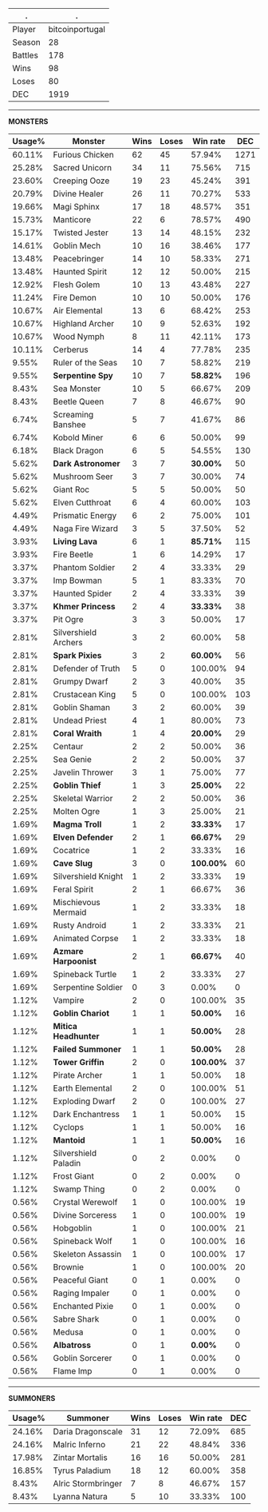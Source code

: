 .|.
|-|-
Player|bitcoinportugal
Season|28
Battles|178
Wins|98
Loses|80
DEC|1919

---
**MONSTERS**

Usage%|Monster|Wins|Loses|Win rate|DEC|
-|-|-|-|-|-|
60.11%|Furious Chicken|62|45|57.94%|1271|
25.28%|Sacred Unicorn|34|11|75.56%|715|
23.60%|Creeping Ooze|19|23|45.24%|391|
20.79%|Divine Healer|26|11|70.27%|533|
19.66%|Magi Sphinx|17|18|48.57%|351|
15.73%|Manticore|22|6|78.57%|490|
15.17%|Twisted Jester|13|14|48.15%|232|
14.61%|Goblin Mech|10|16|38.46%|177|
13.48%|Peacebringer|14|10|58.33%|271|
13.48%|Haunted Spirit|12|12|50.00%|215|
12.92%|Flesh Golem|10|13|43.48%|227|
11.24%|Fire Demon|10|10|50.00%|176|
10.67%|Air Elemental|13|6|68.42%|253|
10.67%|Highland Archer|10|9|52.63%|192|
10.67%|Wood Nymph|8|11|42.11%|173|
10.11%|Cerberus|14|4|77.78%|235|
9.55%|Ruler of the Seas|10|7|58.82%|219|
9.55%|**Serpentine Spy**|10|7|**58.82%**|196|
8.43%|Sea Monster|10|5|66.67%|209|
8.43%|Beetle Queen|7|8|46.67%|90|
6.74%|Screaming Banshee|5|7|41.67%|86|
6.74%|Kobold Miner|6|6|50.00%|99|
6.18%|Black Dragon|6|5|54.55%|130|
5.62%|**Dark Astronomer**|3|7|**30.00%**|50|
5.62%|Mushroom Seer|3|7|30.00%|74|
5.62%|Giant Roc|5|5|50.00%|50|
5.62%|Elven Cutthroat|6|4|60.00%|103|
4.49%|Prismatic Energy|6|2|75.00%|101|
4.49%|Naga Fire Wizard|3|5|37.50%|52|
3.93%|**Living Lava**|6|1|**85.71%**|115|
3.93%|Fire Beetle|1|6|14.29%|17|
3.37%|Phantom Soldier|2|4|33.33%|29|
3.37%|Imp Bowman|5|1|83.33%|70|
3.37%|Haunted Spider|2|4|33.33%|39|
3.37%|**Khmer Princess**|2|4|**33.33%**|38|
3.37%|Pit Ogre|3|3|50.00%|17|
2.81%|Silvershield Archers|3|2|60.00%|58|
2.81%|**Spark Pixies**|3|2|**60.00%**|56|
2.81%|Defender of Truth|5|0|100.00%|94|
2.81%|Grumpy Dwarf|2|3|40.00%|35|
2.81%|Crustacean King|5|0|100.00%|103|
2.81%|Goblin Shaman|3|2|60.00%|39|
2.81%|Undead Priest|4|1|80.00%|73|
2.81%|**Coral Wraith**|1|4|**20.00%**|29|
2.25%|Centaur|2|2|50.00%|36|
2.25%|Sea Genie|2|2|50.00%|37|
2.25%|Javelin Thrower|3|1|75.00%|77|
2.25%|**Goblin Thief**|1|3|**25.00%**|22|
2.25%|Skeletal Warrior|2|2|50.00%|36|
2.25%|Molten Ogre|1|3|25.00%|21|
1.69%|**Magma Troll**|1|2|**33.33%**|17|
1.69%|**Elven Defender**|2|1|**66.67%**|29|
1.69%|Cocatrice|1|2|33.33%|16|
1.69%|**Cave Slug**|3|0|**100.00%**|60|
1.69%|Silvershield Knight|1|2|33.33%|19|
1.69%|Feral Spirit|2|1|66.67%|36|
1.69%|Mischievous Mermaid|1|2|33.33%|18|
1.69%|Rusty Android|1|2|33.33%|21|
1.69%|Animated Corpse|1|2|33.33%|18|
1.69%|**Azmare Harpoonist**|2|1|**66.67%**|40|
1.69%|Spineback Turtle|1|2|33.33%|27|
1.69%|Serpentine Soldier|0|3|0.00%|0|
1.12%|Vampire|2|0|100.00%|35|
1.12%|**Goblin Chariot**|1|1|**50.00%**|16|
1.12%|**Mitica Headhunter**|1|1|**50.00%**|28|
1.12%|**Failed Summoner**|1|1|**50.00%**|28|
1.12%|**Tower Griffin**|2|0|**100.00%**|37|
1.12%|Pirate Archer|1|1|50.00%|18|
1.12%|Earth Elemental|2|0|100.00%|51|
1.12%|Exploding Dwarf|2|0|100.00%|27|
1.12%|Dark Enchantress|1|1|50.00%|15|
1.12%|Cyclops|1|1|50.00%|16|
1.12%|**Mantoid**|1|1|**50.00%**|16|
1.12%|Silvershield Paladin|0|2|0.00%|0|
1.12%|Frost Giant|0|2|0.00%|0|
1.12%|Swamp Thing|0|2|0.00%|0|
0.56%|Crystal Werewolf|1|0|100.00%|19|
0.56%|Divine Sorceress|1|0|100.00%|19|
0.56%|Hobgoblin|1|0|100.00%|21|
0.56%|Spineback Wolf|1|0|100.00%|16|
0.56%|Skeleton Assassin|1|0|100.00%|17|
0.56%|Brownie|1|0|100.00%|20|
0.56%|Peaceful Giant|0|1|0.00%|0|
0.56%|Raging Impaler|0|1|0.00%|0|
0.56%|Enchanted Pixie|0|1|0.00%|0|
0.56%|Sabre Shark|0|1|0.00%|0|
0.56%|Medusa|0|1|0.00%|0|
0.56%|**Albatross**|0|1|**0.00%**|0|
0.56%|Goblin Sorcerer|0|1|0.00%|0|
0.56%|Flame Imp|0|1|0.00%|0|

---
**SUMMONERS**

Usage%|Summoner|Wins|Loses|Win rate|DEC|
-|-|-|-|-|-|
24.16%|Daria Dragonscale|31|12|72.09%|685|
24.16%|Malric Inferno|21|22|48.84%|336|
17.98%|Zintar Mortalis|16|16|50.00%|281|
16.85%|Tyrus Paladium|18|12|60.00%|358|
8.43%|Alric Stormbringer|7|8|46.67%|157|
8.43%|Lyanna Natura|5|10|33.33%|100|
